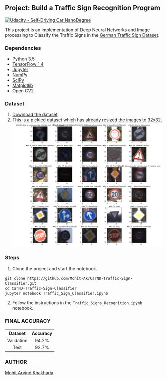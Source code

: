 ## Project: Build a Traffic Sign Recognition Program
[![Udacity - Self-Driving Car NanoDegree](https://s3.amazonaws.com/udacity-sdc/github/shield-carnd.svg)](http://www.udacity.com/drive)

This project is an implementation of Deep Neural Networks and Image processing to Classify the Traffic Signs in the [German Traffic Sign Dataset](http://benchmark.ini.rub.de/?section=gtsrb&subsection=dataset).

### Dependencies

- Python 3.5
- [TensorFlow 1.4](http://tensorflow.org)
- [Jupyter](http://jupyter.org/)
- [NumPy](http://www.numpy.org/)
- [SciPy](https://www.scipy.org/)
- [Matplotlib](http://matplotlib.org/)
- Open CV2

### Dataset

1. [Download the dataset](https://d17h27t6h515a5.cloudfront.net/topher/2016/November/581faac4_traffic-signs-data/traffic-signs-data.zip). 
2. This is a pickled dataset which has already resized the images to 32x32.
![Dataset](./images_for_writeup/dataset_augmented.png)

### Steps

1. Clone the project and start the notebook.
```
git clone https://github.com/Mohit-Ak/CarND-Traffic-Sign-Classifier.git
cd CarND-Traffic-Sign-Classifier
jupyter notebook Traffic_Sign_Classifier.ipynb
```
2. Follow the instructions in the `Traffic_Signs_Recognition.ipynb` notebook.

### FINAL ACCURACY
| Dataset        	|     Accuracy        					| 
|:---------------------:|:---------------------------------------------:| 
| Validation         			| 94.2%   									| 
| Test    				|92.7% 										|

### AUTHOR
 [Mohit Arvind Khakharia](http://mohit.pro)
